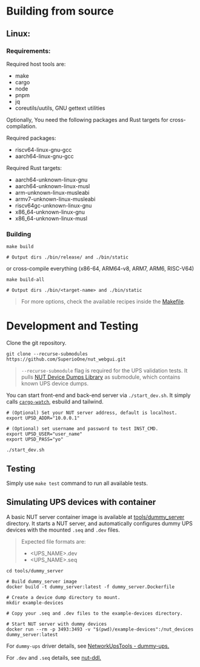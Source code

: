 # Building from source

## Linux:

### Requirements:
Required host tools are:
  - make
  - cargo
  - node
  - pnpm
  - jq
  - coreutils/uutils, GNU gettext utilities

Optionally, You need the following packages and Rust targets for cross-compilation.

Required packages:
  - riscv64-linux-gnu-gcc
  - aarch64-linux-gnu-gcc

Required Rust targets:
  - aarch64-unknown-linux-gnu
  - aarch64-unknown-linux-musl
  - arm-unknown-linux-musleabi
  - armv7-unknown-linux-musleabi
  - riscv64gc-unknown-linux-gnu
  - x86_64-unknown-linux-gnu
  - x86_64-unknown-linux-musl

### Building

```shell
make build

# Output dirs ./bin/release/ and ./bin/static
```
or cross-compile everything (x86-64, ARM64-v8, ARM7, ARM6, RISC-V64)

```shell
make build-all

# Output dirs ./bin/<target-name> and ./bin/static
```

> For more options, check the available recipes inside the [Makefile](../Makefile).

# Development and Testing

Clone the git repository.

```shell
git clone --recurse-submodules https://github.com/SuperioOne/nut_webgui.git
```

> `--recurse-submodule` flag is required for the UPS validation tests. It pulls 
> [NUT Device Dumps Library](https://github.com/networkupstools/nut-ddl) as submodule, 
> which contains known UPS device dumps.

You can start front-end and back-end server via `./start_dev.sh`. It simply calls
[`cargo-watch`](https://github.com/watchexec/cargo-watch), esbuild and tailwind.

```shell
# (Optional) Set your NUT server address, default is localhost.
export UPSD_ADDR="10.0.0.1"

# (Optional) set username and password to test INST_CMD.
export UPSD_USER="user_name"
export UPSD_PASS="yo"

./start_dev.sh
```

## Testing

Simply use `make test` command to run all available tests.

## Simulating UPS devices with container

A basic NUT server container image is available at [tools/dummy_server](../tools/dummy_server) directory. 
It starts a NUT server, and automatically configures dummy UPS devices with the 
mounted `.seq` and `.dev` files.

> Expected file formats are:
> - <UPS_NAME>.dev
> - <UPS_NAME>.seq

```shell
cd tools/dummy_server

# Build dummy_server image
docker build -t dummy_server:latest -f dummy_server.Dockerfile

# Create a device dump directory to mount.
mkdir example-devices

# Copy your .seq and .dev files to the example-devices directory.

# Start NUT server with dummy devices
docker run --rm -p 3493:3493 -v "$(pwd)/example-devices":/nut_devices dummy_server:latest
```

For `dummy-ups` driver details, see [NetworkUpsTools - dummy-ups.](https://networkupstools.org/docs/man/dummy-ups.html)

For `.dev` and `.seq` details, see [nut-ddl.](https://github.com/networkupstools/nut-ddl)

